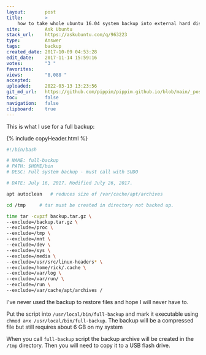 ```yaml
---
layout:       post
title:        >
    how to take whole ubuntu 16.04 system backup into external hard disk
site:         Ask Ubuntu
stack_url:    https://askubuntu.com/q/963223
type:         Answer
tags:         backup
created_date: 2017-10-09 04:53:28
edit_date:    2017-11-14 15:59:16
votes:        "3 "
favorites:    
views:        "8,088 "
accepted:     
uploaded:     2022-03-13 13:23:56
git_md_url:   https://github.com/pippim/pippim.github.io/blob/main/_posts/2017/2017-10-09-how-to-take-whole-ubuntu-16.04-system-backup-into-external-hard-disk.md
toc:          false
navigation:   false
clipboard:    true
---
```


This is what I use for a full backup:



{% include copyHeader.html %}
``` bash
#!/bin/bash

# NAME: full-backup
# PATH: $HOME/bin
# DESC: Full system backup - must call with SUDO

# DATE: July 16, 2017. Modified July 26, 2017.

apt autoclean 	# reduces size of /var/cache/apt/archives

cd /tmp		# tar must be created in directory not backed up.

time tar -cvpzf backup.tar.gz \
--exclude=/backup.tar.gz \
--exclude=/proc \
--exclude=/tmp \
--exclude=/mnt \
--exclude=/dev \
--exclude=/sys \
--exclude=/media \
--exclude=/usr/src/linux-headers* \
--exclude=/home/rick/.cache \
--exclude=/var/log \
--exclude=/var/run/ \
--exclude=/run \
--exclude=/var/cache/apt/archives /
```

I've never used the backup to restore files and hope I will never have to.

Put the script into `/usr/local/bin/full-backup` and mark it executable using `chmod a+x /usr/local/bin/full-backup`. The backup will be a compressed file but still requires about 6 GB on my system

When you call `full-backup` script the backup archive will be created in the `/tmp` directory. Then you will need to copy it to a USB flash drive.
